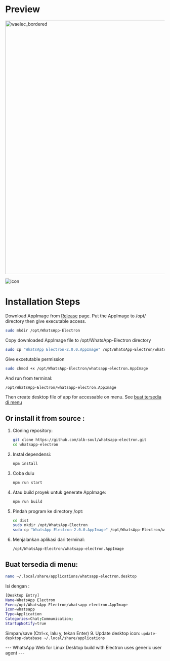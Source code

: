 # Preview
<img src="https://github.com/user-attachments/assets/a52d64be-0856-44dd-b6ae-b22a9b72ee44" alt="waelec_bordered" width="800" />

![icon](https://github.com/user-attachments/assets/5408334b-e694-4f58-925d-8bfef1b586e0)


# Installation Steps

Download AppImage from [Release](https://github.com/alb-soul/whatsapp-electron/releases) page.
Put the AppImage to /opt/ directory then give executable access.
```bash
sudo mkdir /opt/WhatsApp-Electron
```
Copy downloaded AppImage file to /opt/WhatsApp-Electron directory
```bash
sudo cp "WhatsApp Electron-2.0.0.AppImage" /opt/WhatsApp-Electron/whatsapp-electron.AppImage
```
Give excetutable permission
```bash
sudo chmod +x /opt/WhatsApp-Electron/whatsapp-electron.AppImage
```
And run from terminal:
```bash
/opt/WhatsApp-Electron/whatsapp-electron.AppImage
```
Then create desktop file of app for accessable on menu. See [buat tersedia di menu](#buat-tersedia-di-menu)

## Or install it from source :

1. Cloning repository:
   ```bash
   git clone https://github.com/alb-soul/whatsapp-electron.git
   cd whatsapp-electron
1. Instal dependensi:
   ```bash
   npm install
3. Coba dulu
   ```bash
   npm run start
4. Atau build proyek untuk generate AppImage:
   ```bash
   npm run build
5. Pindah program ke directory /opt:
   ```bash
   cd dist
   sudo mkdir /opt/WhatsApp-Electron
   sudo cp "WhatsApp Electron-2.0.0.AppImage" /opt/WhatsApp-Electron/whatsapp-electron.AppImage
6. Menjalankan aplikasi dari terminal:
   ```bash
   /opt/WhatsApp-Electron/whatsapp-electron.AppImage
   ```
## Buat tersedia di menu:
   ```bash
   nano ~/.local/share/applications/whatsapp-electron.desktop
   ```
   Isi dengan :
   ```bash
   [Desktop Entry]
   Name=WhatsApp Electron
   Exec=/opt/WhatsApp-Electron/whatsapp-electron.AppImage
   Icon=whatsapp
   Type=Application
   Categories=Chat;Communication;
   StartupNotify=true
   ```
   Simpan/save (Ctrl+x, lalu y, tekan Enter)
9. Update desktop icon:
    ```
    update-desktop-database ~/.local/share/applications
    ```



--- WhatsApp Web for Linux Desktop build with Electron uses generic user agent ---
